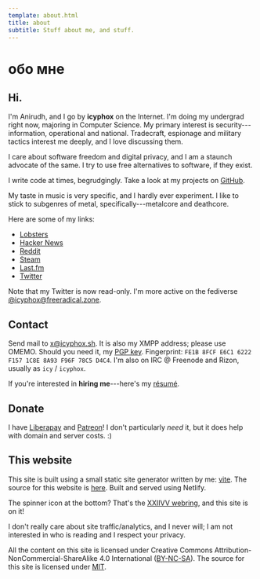 ```yaml
---
template: about.html
title: about
subtitle: Stuff about me, and stuff.
---
```


# обо мне
## Hi.

I'm Anirudh, and I go by **icyphox** on the Internet. I'm doing my
undergrad right now, majoring in Computer Science. My primary interest
is security---information, operational and national. Tradecraft,
espionage and military tactics interest me deeply, and I love discussing
them.

I care about software freedom and digital privacy, and I am a staunch
advocate of the same. I try to use free alternatives to software, if
they exist.

I write code at times, begrudgingly. Take a look at my projects on
[GitHub](https://github.com/icyphox).

My taste in music is very specific, and I hardly ever experiment. I like
to stick to subgenres of metal, specifically---metalcore and deathcore.

Here are some of my links:

- [Lobsters](https://lobste.rs/u/icy)
- [Hacker News](https://news.ycombinator.com/user?id=Icyphox)
- [Reddit](https://reddit.com/u/icyphox)
- [Steam](https://steamcommunity.com/id/icyphox)
- [Last.fm](https://last.fm/user/icyphox)
- [Twitter](https://twitter.com/icyphox)

Note that my Twitter is now read-only. I'm more active on the fediverse
[@icyphox@freeradical.zone](https://freeradical.zone/@icyphox). 


## Contact

Send mail to [x@icyphox.sh](mailto:x@icyphox.sh). It is also my XMPP
address; please use OMEMO.
Should you need it, my [PGP key](/static/gpg.txt). Fingerprint: `FE1B
8FCF E6C1 6222 F157 1C8E 8A93 F96F 78C5 D4C4`.
I'm also on IRC @ Freenode and Rizon, usually as `icy` / `icyphox`.

If you're interested in **hiring me**---here's my
[résumé](https://x.icyphox.sh/resume.pdf).

## Donate

I have [Liberapay](https://liberapay.com/icyphox) and
[Patreon](https://patreon.com/icyphox)! I don't particularly _need_ it,
but it does help with domain and server costs. :)

## This website

This site is built using a small static site generator written by me:
[vite](https://github.com/icyphox/vite). The source for this website is
[here](https://github.com/icyphox/site). Built and served using Netlify.

The spinner icon at the bottom? That's the [XXIIVV
webring](https://webring.xxiivv.com), and this site is on it!

I don't really care about site traffic/analytics, and I never will; 
I am not interested in who is reading and I respect your privacy.

All the content on this site is licensed under Creative Commons
Attribution-NonCommercial-ShareAlike 4.0 International 
([BY-NC-SA](https://creativecommons.org/licenses/by-nc-sa/4.0/)). The
source for this site is licensed under
[MIT](https://opensource.org/licenses/MIT).
